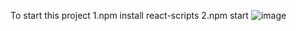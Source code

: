 To start this project 
1.npm install react-scripts
2.npm start
![image](https://github.com/Triptigithub/Project-realtime-compiler/assets/97337950/ddbd3986-01f1-49b2-9ad8-6b8109eb470d)
